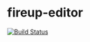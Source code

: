 # fireup-editor

[![Build Status](https://travis-ci.org/levkev/fireup-editor.svg?branch=master)](https://travis-ci.org/levkev/fireup-editor)